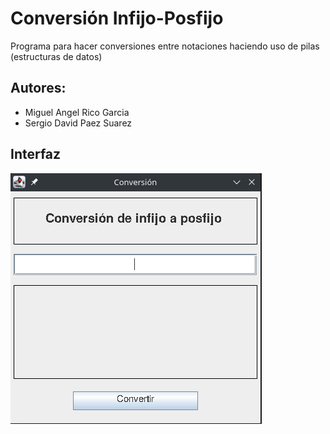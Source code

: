# Conversión Infijo-Posfijo

Programa para hacer conversiones entre notaciones haciendo uso de pilas (estructuras de datos) 

## Autores:

- Miguel Angel Rico Garcia
- Sergio David Paez Suarez

## Interfaz 
![Menu](doc/Menu.png)
